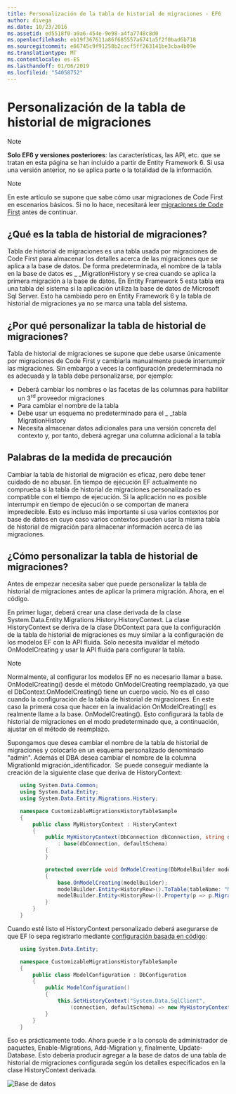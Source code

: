```yaml
---
title: Personalización de la tabla de historial de migraciones - EF6
author: divega
ms.date: 10/23/2016
ms.assetid: ed5518f0-a9a6-454e-9e98-a4fa7748c8d0
ms.openlocfilehash: eb19f367611a86f685557a6741a5f2f0bad6b718
ms.sourcegitcommit: e66745c9f91258b2cacf5ff263141be3cba4b09e
ms.translationtype: MT
ms.contentlocale: es-ES
ms.lasthandoff: 01/06/2019
ms.locfileid: "54058752"
---
```

# <a name="customizing-the-migrations-history-table"></a>Personalización de la tabla de historial de migraciones
> [!NOTE]
> **Solo EF6 y versiones posteriores**: las características, las API, etc. que se tratan en esta página se han incluido a partir de Entity Framework 6. Si usa una versión anterior, no se aplica parte o la totalidad de la información.

> [!NOTE]
> En este artículo se supone que sabe cómo usar migraciones de Code First en escenarios básicos. Si no lo hace, necesitará leer [migraciones de Code First](~/ef6/modeling/code-first/migrations/index.md) antes de continuar.

## <a name="what-is-migrations-history-table"></a>¿Qué es la tabla de historial de migraciones?

Tabla de historial de migraciones es una tabla usada por migraciones de Code First para almacenar los detalles acerca de las migraciones que se aplica a la base de datos. De forma predeterminada, el nombre de la tabla en la base de datos es \_ \_MigrationHistory y se crea cuando se aplica la primera migración a la base de datos. En Entity Framework 5 esta tabla era una tabla del sistema si la aplicación utiliza la base de datos de Microsoft Sql Server. Esto ha cambiado pero en Entity Framework 6 y la tabla de historial de migraciones ya no se marca una tabla del sistema.

## <a name="why-customize-migrations-history-table"></a>¿Por qué personalizar la tabla de historial de migraciones?

Tabla de historial de migraciones se supone que debe usarse únicamente por migraciones de Code First y cambiarla manualmente puede interrumpir las migraciones. Sin embargo a veces la configuración predeterminada no es adecuada y la tabla debe personalizarse, por ejemplo:

-   Deberá cambiar los nombres o las facetas de las columnas para habilitar un 3<sup>rd</sup> proveedor migraciones
-   Para cambiar el nombre de la tabla
-   Debe usar un esquema no predeterminado para el \_ \_tabla MigrationHistory
-   Necesita almacenar datos adicionales para una versión concreta del contexto y, por tanto, deberá agregar una columna adicional a la tabla

## <a name="words-of-precaution"></a>Palabras de la medida de precaución

Cambiar la tabla de historial de migración es eficaz, pero debe tener cuidado de no abusar. En tiempo de ejecución EF actualmente no comprueba si la tabla de historial de migraciones personalizado es compatible con el tiempo de ejecución. Si la aplicación no es posible interrumpir en tiempo de ejecución o se comportan de manera impredecible. Esto es incluso más importante si usa varios contextos por base de datos en cuyo caso varios contextos pueden usar la misma tabla de historial de migración para almacenar información acerca de las migraciones.

## <a name="how-to-customize-migrations-history-table"></a>¿Cómo personalizar la tabla de historial de migraciones?

Antes de empezar necesita saber que puede personalizar la tabla de historial de migraciones antes de aplicar la primera migración. Ahora, en el código.

En primer lugar, deberá crear una clase derivada de la clase System.Data.Entity.Migrations.History.HistoryContext. La clase HistoryContext se deriva de la clase DbContext para que la configuración de la tabla de historial de migraciones es muy similar a la configuración de los modelos EF con la API fluida. Solo necesita invalidar el método OnModelCreating y usar la API fluida para configurar la tabla.

>[!NOTE]
> Normalmente, al configurar los modelos EF no es necesario llamar a base. OnModelCreating() desde el método OnModelCreating reemplazado, ya que el DbContext.OnModelCreating() tiene un cuerpo vacío. No es el caso cuando la configuración de la tabla de historial de migraciones. En este caso la primera cosa que hacer en la invalidación OnModelCreating() es realmente llame a la base. OnModelCreating(). Esto configurará la tabla de historial de migraciones en el modo predeterminado que, a continuación, ajustar en el método de reemplazo.

Supongamos que desea cambiar el nombre de la tabla de historial de migraciones y colocarlo en un esquema personalizado denominado "admin". Además el DBA desea cambiar el nombre de la columna MigrationId migración\_identificador.  Se puede conseguir mediante la creación de la siguiente clase que deriva de HistoryContext:

``` csharp
    using System.Data.Common;
    using System.Data.Entity;
    using System.Data.Entity.Migrations.History;

    namespace CustomizableMigrationsHistoryTableSample
    {
        public class MyHistoryContext : HistoryContext
        {
            public MyHistoryContext(DbConnection dbConnection, string defaultSchema)
                : base(dbConnection, defaultSchema)
            {
            }

            protected override void OnModelCreating(DbModelBuilder modelBuilder)
            {
                base.OnModelCreating(modelBuilder);
                modelBuilder.Entity<HistoryRow>().ToTable(tableName: "MigrationHistory", schemaName: "admin");
                modelBuilder.Entity<HistoryRow>().Property(p => p.MigrationId).HasColumnName("Migration_ID");
            }
        }
    }
```

Cuando esté listo el HistoryContext personalizado deberá asegurarse de que EF lo sepa registrarlo mediante [configuración basada en código](https://msdn.com/data/jj680699):

``` csharp
    using System.Data.Entity;

    namespace CustomizableMigrationsHistoryTableSample
    {
        public class ModelConfiguration : DbConfiguration
        {
            public ModelConfiguration()
            {
                this.SetHistoryContext("System.Data.SqlClient",
                    (connection, defaultSchema) => new MyHistoryContext(connection, defaultSchema));
            }
        }
    }
```

Eso es prácticamente todo. Ahora puede ir a la consola de administrador de paquetes, Enable-Migrations, Add-Migration y, finalmente, Update-Database. Esto debería producir agregar a la base de datos de una tabla de historial de migraciones configurada según los detalles especificados en la clase HistoryContext derivada.

![Base de datos](~/ef6/media/database.png)
